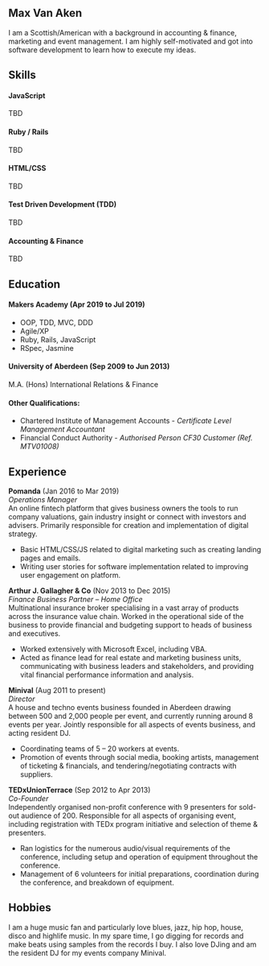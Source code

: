 ## Max Van Aken

I am a Scottish/American with a background in accounting & finance, marketing and event management. I am highly self-motivated and got into software development to learn how to execute my ideas.

## Skills


#### JavaScript
TBD
#### Ruby / Rails
TBD
#### HTML/CSS
TBD
#### Test Driven Development (TDD)
TBD
#### Accounting & Finance
TBD

## Education

#### Makers Academy (Apr 2019 to Jul 2019)

- OOP, TDD, MVC, DDD
- Agile/XP
- Ruby, Rails, JavaScript
- RSpec, Jasmine

#### University of Aberdeen (Sep 2009 to Jun 2013)

M.A. (Hons) International Relations & Finance

#### Other Qualifications:

- Chartered Institute of Management Accounts - *Certificate Level Management Accountant*
- Financial Conduct Authority - *Authorised Person CF30 Customer (Ref. MTV01008)*

## Experience

**Pomanda** (Jan 2016 to Mar 2019)    
*Operations Manager* <br>
An online fintech platform that gives business owners the tools to run company valuations, gain industry insight or connect with investors and advisers. Primarily responsible for creation and implementation of digital strategy.   
- Basic HTML/CSS/JS related to digital marketing such as creating landing pages and emails.
- Writing user stories for software implementation related to improving user engagement on platform.

**Arthur J. Gallagher & Co** (Nov 2013 to Dec 2015) <br>
*Finance Business Partner – Home Office*   
Multinational insurance broker specialising in a vast array of products across the insurance value chain. Worked in the operational side of the business to provide financial and budgeting support to heads of business and executives.
- Worked extensively with Microsoft Excel, including VBA.
- Acted as finance lead for real estate and marketing business units, communicating with business leaders and stakeholders, and providing vital financial performance information and analysis.


**Minival** (Aug 2011 to present)   
*Director*   
A house and techno events business founded in Aberdeen drawing between 500 and 2,000 people per event, and currently running around 8 events per year. Jointly responsible for all aspects of events business, and acting resident DJ.
- Coordinating teams of 5 – 20 workers at events.
- Promotion of events through social media, booking artists, management of ticketing & financials, and tendering/negotiating contracts with suppliers.

**TEDxUnionTerrace** (Sep 2012 to Apr 2013)  
*Co-Founder*   
Independently organised non-profit conference with 9 presenters for sold-out audience of 200. Responsible for all aspects of organising event, including registration with TEDx program initiative and selection of theme & presenters.
- Ran logistics for the numerous audio/visual requirements of the conference, including setup and operation of equipment throughout the conference. 
- Management of 6 volunteers for initial preparations, coordination during the conference, and breakdown of equipment.

## Hobbies

I am a huge music fan and particularly love blues, jazz, hip hop, house, disco and highlife music. In my spare time, I go digging for records and make beats using samples from the records I buy. I also love DJing and am the resident DJ for my events company Minival.
